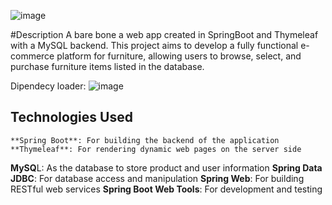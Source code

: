 ![image](https://github.com/user-attachments/assets/a8630d75-8e99-48e1-bd86-384e7599e3b1)

#Description
A bare bone a web app created in SpringBoot and Thymeleaf with a MySQL backend. This project aims to develop a fully functional e-commerce platform for furniture, allowing users to browse, select, and purchase furniture items listed in the database.


Dipendecy loader:   ![image](https://github.com/user-attachments/assets/71b3f9b9-77e7-47a9-bc08-db034dbfffad)

## Technologies Used 
    **Spring Boot**: For building the backend of the application
    **Thymeleaf**: For rendering dynamic web pages on the server side
   **MySQ**L: As the database to store product and user information
    **Spring Data JDBC**: For database access and manipulation
    **Spring Web**: For building RESTful web services
    **Spring Boot Web Tools**: For development and testing
